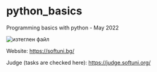 # python_basics
 Programming basics with python - May 2022
 
 
![изтеглен файл](https://user-images.githubusercontent.com/114022856/191711222-2f84b599-353a-43f6-b3d4-cd05730759ed.png)

Website: https://softuni.bg/

Judge (tasks are checked here): https://judge.softuni.org/
